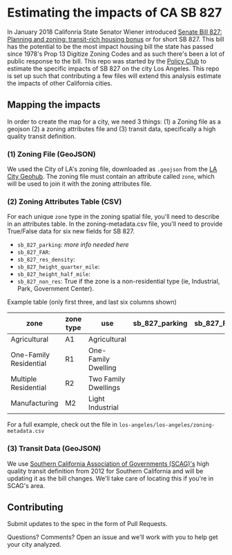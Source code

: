 # Estimating the impacts of CA SB 827
In January 2018 Califonria State Senator Wiener introduced [Senate Bill 827: Planning and zoning: transit-rich housing bonus](https://leginfo.legislature.ca.gov/faces/billTextClient.xhtml?bill_id=201720180SB827) or for short SB 827. This bill has the potential to be the most impact housing bill the state has passed since 1978's Prop 13 Digitize Zoning Codes and as such there's been a lot of public response to the bill. This repo was started by the [Policy Club](http://policyclub.io) to estimate the specific impacts of SB 827 on the city Los Angeles. This repo is set up such that contributing a few files will extend this analysis estimate the impacts of other California cities.

## Mapping the impacts 

In order to create the map for a city, we need 3 things: (1) a Zoning file as a geojson (2) a zoning attributes file and (3) transit data, specifically a high quality transit definition. 

### (1) Zoning File (GeoJSON)

We used the City of LA's zoning file, downloaded as `.geojson` from the [LA City Geohub](geohub.lacity.org). The zoning file must contain an attribute called `zone`, which will be used to join it with the zoning attributes file.

### (2) Zoning Attributes Table (CSV)
For each unique `zone` type in the zoning spatial file, you'll need to describe in an attributes table. In the zoning-metadata.csv file, you'll need to provide True/False data for six new fields for SB 827. 

+ `sb_827_parking`: _more info needed here_
+ `sb_827_FAR`:
+ `sb_827_res_density`:
+ `sb_827_height_quarter_mile`:
+ `sb_827_height_half_mile`:
+ `sb_827_non_res`: True if the zone is a non-residential type (ie, Industrial, Park, Government Center).

Example table (only first three, and last six columns shown)

| zone | zone type | use | sb_827_parking | sb_827_FAR | sb_827_res_density | sb_827_height_quarter_mile | sb_827_height_half_mile | sb_827_non_res |
|-|-|-|-|-|-|-|-|-|
| Agricultural | A1 | Agricultural |||||||
|One-Family Residential | R1 | One-Family Dwelling|
|Multiple Residential | R2 | Two Family Dwellings|
|Manufacturing | M2 | Light Industrial|

For a full example, check out the file in `los-angeles/los-angeles/zoning-metadata.csv`

### (3) Transit Data (GeoJSON)
We use [Southern California Association of Governments (SCAG)'s](http://www.scag.ca.gov/) high quality transit definition from 2012 for Southern California and will be updating it as the bill changes. We'll take care of locating this if you're in SCAG's area. 

## Contributing 

Submit updates to the spec in the form of Pull Requests. 

Questions? Comments? Open an issue and we'll work with you to help get your city analyzed. 
